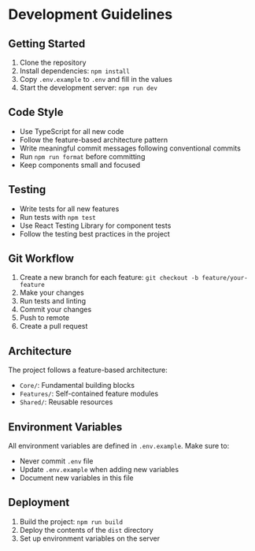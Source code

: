 # Development Guidelines

## Getting Started

1. Clone the repository
2. Install dependencies: `npm install`
3. Copy `.env.example` to `.env` and fill in the values
4. Start the development server: `npm run dev`

## Code Style

- Use TypeScript for all new code
- Follow the feature-based architecture pattern
- Write meaningful commit messages following conventional commits
- Run `npm run format` before committing
- Keep components small and focused

## Testing

- Write tests for all new features
- Run tests with `npm test`
- Use React Testing Library for component tests
- Follow the testing best practices in the project

## Git Workflow

1. Create a new branch for each feature: `git checkout -b feature/your-feature`
2. Make your changes
3. Run tests and linting
4. Commit your changes
5. Push to remote
6. Create a pull request

## Architecture

The project follows a feature-based architecture:

- `Core/`: Fundamental building blocks
- `Features/`: Self-contained feature modules
- `Shared/`: Reusable resources

## Environment Variables

All environment variables are defined in `.env.example`. Make sure to:
- Never commit `.env` file
- Update `.env.example` when adding new variables
- Document new variables in this file

## Deployment

1. Build the project: `npm run build`
2. Deploy the contents of the `dist` directory
3. Set up environment variables on the server 